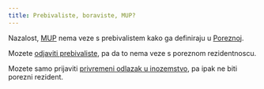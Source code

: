 ```yaml
---
title: Prebivaliste, boraviste, MUP?
---
```


Nazalost, [MUP](http://www.policija.hr/43.aspx) nema veze s prebivalistem kako ga definiraju u [Poreznoj](https://www.porezna-uprava.hr/baza_znanja/Stranice/Prebivaliste.aspx).

Mozete [odjaviti prebivaliste](http://www.policija.hr/43.aspx#3), pa da to nema veze s poreznom rezidentnoscu.

Mozete samo prijaviti [privremeni odlazak u inozemstvo](https://www.mup.hr/UserDocsImages/Dokumenti/OBRAZAC%201_preb_bor.pdf), pa ipak ne biti porezni rezident.
